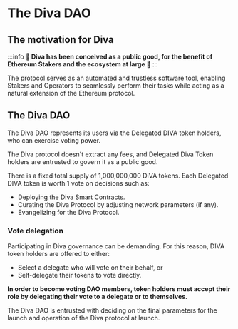 
# The Diva DAO

## The motivation for Diva

:::info
**🌳 Diva has been conceived as a public good, for the benefit of Ethereum Stakers and the ecosystem at large 🌳**
:::

The protocol serves as an automated and trustless software tool, enabling Stakers and Operators to seamlessly perform their tasks while acting as a natural extension of the Ethereum protocol.


## The Diva DAO

The Diva DAO represents its users via the Delegated DIVA token holders, who can exercise voting power.

The Diva protocol doesn't extract any fees, and Delegated Diva Token holders are entrusted to govern it as a public good.

There is a fixed total supply of 1,000,000,000 DIVA tokens. Each Delegated DIVA token is worth 1 vote on decisions such as:

- Deploying the Diva Smart Contracts.
- Curating the Diva Protocol by adjusting network parameters (if any).
- Evangelizing for the Diva Protocol.

### Vote delegation

Participating in Diva governance can be demanding. For this reason, DIVA token holders are offered to either:

- Select a delegate who will vote on their behalf, or
- Self-delegate their tokens to vote directly.

**In order to become voting DAO members, token holders must accept their role by delegating their vote to a delegate or to themselves.**

The Diva DAO is entrusted with deciding on the final parameters for the launch and operation of the Diva protocol at launch.

